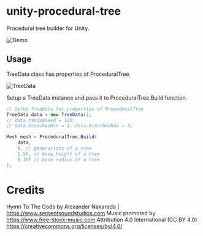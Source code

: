 unity-procedural-tree
=====================

Procedural tree builder for Unity.

![Demo](https://raw.githubusercontent.com/mattatz/unity-procedural-tree/master/Captures/Demo.gif)

## Usage

TreeData class has properties of ProceduralTree.

![TreeData](https://raw.githubusercontent.com/mattatz/unity-procedural-tree/master/Captures/TreeData.png)

Setup a TreeData instance and pass it to ProceduralTree.Build function.

```cs
// Setup TreeData for properties of ProceduralTree
TreeData data = new TreeData();
// data.randomSeed = 100;
// data.branchesMin = 1; data.branchesMax = 3;

Mesh mesh = ProceduralTree.Build(
    data,
    6, // generations of a tree
    1.5f, // base height of a tree
    0.15f // base radius of a tree
);
```
# Credits
Hymn To The Gods by Alexander Nakarada | https://www.serpentsoundstudios.com
Music promoted by https://www.free-stock-music.com
Attribution 4.0 International (CC BY 4.0)
https://creativecommons.org/licenses/by/4.0/
